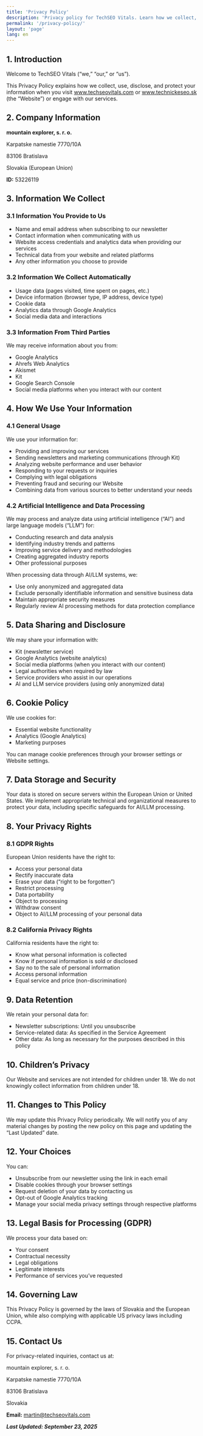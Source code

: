 ```yaml
---
title: 'Privacy Policy'
description: 'Privacy policy for TechSEO Vitals. Learn how we collect, use, and protect your personal information and data on our website.'
permalink: '/privacy-policy/'
layout: 'page'
lang: en
---
```


## **1. Introduction**

Welcome to TechSEO Vitals (“we,” “our,” or “us”).

This Privacy Policy explains how we collect, use, disclose, and protect your information when you visit www.techseovitals.com or www.technickeseo.sk (the “Website”) or engage with our services.

## **2. Company Information**

**mountain explorer, s. r. o.**

Karpatske namestie 7770/10A

83106 Bratislava

Slovakia (European Union)

**ID:** 53226119

## **3. Information We Collect**

### **3.1 Information You Provide to Us**

- Name and email address when subscribing to our newsletter
- Contact information when communicating with us
- Website access credentials and analytics data when providing our services
- Technical data from your website and related platforms
- Any other information you choose to provide

### **3.2 Information We Collect Automatically**

- Usage data (pages visited, time spent on pages, etc.)
- Device information (browser type, IP address, device type)
- Cookie data
- Analytics data through Google Analytics
- Social media data and interactions

### **3.3 Information From Third Parties**

We may receive information about you from:

- Google Analytics
- Ahrefs Web Analytics
- Akismet
- Kit
- Google Search Console
- Social media platforms when you interact with our content

## **4. How We Use Your Information**

### **4.1 General Usage**

We use your information for:

- Providing and improving our services
- Sending newsletters and marketing communications (through Kit)
- Analyzing website performance and user behavior
- Responding to your requests or inquiries
- Complying with legal obligations
- Preventing fraud and securing our Website
- Combining data from various sources to better understand your needs

### **4.2 Artificial Intelligence and Data Processing**

We may process and analyze data using artificial intelligence (“AI”) and large language models (“LLM”) for:

- Conducting research and data analysis
- Identifying industry trends and patterns
- Improving service delivery and methodologies
- Creating aggregated industry reports
- Other professional purposes

When processing data through AI/LLM systems, we:

- Use only anonymized and aggregated data
- Exclude personally identifiable information and sensitive business data
- Maintain appropriate security measures
- Regularly review AI processing methods for data protection compliance

## **5. Data Sharing and Disclosure**

We may share your information with:

- Kit (newsletter service)
- Google Analytics (website analytics)
- Social media platforms (when you interact with our content)
- Legal authorities when required by law
- Service providers who assist in our operations
- AI and LLM service providers (using only anonymized data)

## **6. Cookie Policy**

We use cookies for:

- Essential website functionality
- Analytics (Google Analytics)
- Marketing purposes

You can manage cookie preferences through your browser settings or Website settings.

## **7. Data Storage and Security**

Your data is stored on secure servers within the European Union or United States. We implement appropriate technical and organizational measures to protect your data, including specific safeguards for AI/LLM processing.

## **8. Your Privacy Rights**

### **8.1 GDPR Rights**

European Union residents have the right to:

- Access your personal data
- Rectify inaccurate data
- Erase your data (“right to be forgotten”)
- Restrict processing
- Data portability
- Object to processing
- Withdraw consent
- Object to AI/LLM processing of your personal data

### **8.2 California Privacy Rights**

California residents have the right to:

- Know what personal information is collected
- Know if personal information is sold or disclosed
- Say no to the sale of personal information
- Access personal information
- Equal service and price (non-discrimination)

## **9. Data Retention**

We retain your personal data for:

- Newsletter subscriptions: Until you unsubscribe
- Service-related data: As specified in the Service Agreement
- Other data: As long as necessary for the purposes described in this policy

## **10. Children’s Privacy**

Our Website and services are not intended for children under 18. We do not knowingly collect information from children under 18.

## **11. Changes to This Policy**

We may update this Privacy Policy periodically. We will notify you of any material changes by posting the new policy on this page and updating the “Last Updated” date.

## **12. Your Choices**

You can:

- Unsubscribe from our newsletter using the link in each email
- Disable cookies through your browser settings
- Request deletion of your data by contacting us
- Opt-out of Google Analytics tracking
- Manage your social media privacy settings through respective platforms

## **13. Legal Basis for Processing (GDPR)**

We process your data based on:

- Your consent
- Contractual necessity
- Legal obligations
- Legitimate interests
- Performance of services you’ve requested

## **14. Governing Law**

This Privacy Policy is governed by the laws of Slovakia and the European Union, while also complying with applicable US privacy laws including CCPA.

## **15. Contact Us**

For privacy-related inquiries, contact us at:

mountain explorer, s. r. o.

Karpatske namestie 7770/10A

83106 Bratislava

Slovakia

**Email:** martin@techseovitals.com

**_Last Updated: September 23, 2025_**
